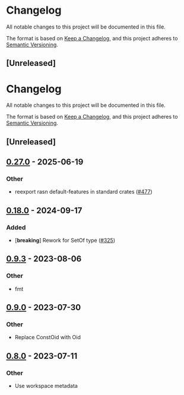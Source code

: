 # Changelog

All notable changes to this project will be documented in this file.

The format is based on [Keep a Changelog](https://keepachangelog.com/en/1.0.0/),
and this project adheres to [Semantic Versioning](https://semver.org/spec/v2.0.0.html).

## [Unreleased]
# Changelog
All notable changes to this project will be documented in this file.

The format is based on [Keep a Changelog](https://keepachangelog.com/en/1.0.0/),
and this project adheres to [Semantic Versioning](https://semver.org/spec/v2.0.0.html).

## [Unreleased]

## [0.27.0](https://github.com/librasn/rasn/compare/rasn-smime-v0.26.6...rasn-smime-v0.27.0) - 2025-06-19

### Other

- reexport rasn default-features in standard crates ([#477](https://github.com/librasn/rasn/pull/477))

## [0.18.0](https://github.com/librasn/rasn/compare/rasn-smime-v0.17.3...rasn-smime-v0.18.0) - 2024-09-17

### Added

- [**breaking**] Rework for SetOf type ([#325](https://github.com/librasn/rasn/pull/325))

## [0.9.3](https://github.com/XAMPPRocky/rasn/compare/rasn-smime-v0.9.2...rasn-smime-v0.9.3) - 2023-08-06

### Other
- fmt

## [0.9.0](https://github.com/XAMPPRocky/rasn/compare/rasn-smime-v0.8.2...rasn-smime-v0.9.0) - 2023-07-30

### Other
- Replace ConstOid with Oid

## [0.8.0](https://github.com/XAMPPRocky/rasn/compare/rasn-smime-v0.7.0...rasn-smime-v0.8.0) - 2023-07-11

### Other
- Use workspace metadata
